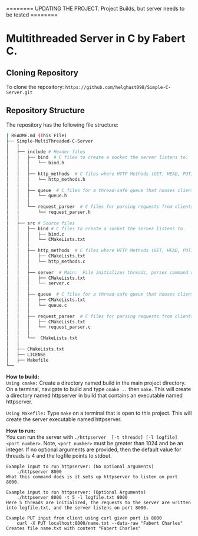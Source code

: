 ======== UPDATING THE PROJECT. Project Builds, but server needs to be tested ========
# Multithreaded Server in C by Fabert C.
## Cloning Repository
To clone the repository: `https://github.com/helghast098/Simple-C-Server.git`
## Repository Structure
The repository has the following file structure:

```bash
| README.md (This File)
├── Simple-MultiThreaded-C-Server
│   │
│   ├── include # Header files
│   │   ├── bind  # C files to create a socket the server listens to.
│   │   │   └── bind.h
│   │   │
│   │   ├── http_methods  # C files where HTTP Methods (GET, HEAD, PUT) are processed, printing to server log file occurs, and locking and releasing of file locks happens.
│   │   │   └── http_methods.h
│   │   │
│   │   ├── queue  # C files for a thread-safe queue that houses client file descriptors
│   │   │   └── queue.h
│   │   │
│   │   └── request_parser  # C files for parsing requests from clients
│   │       └── request_parser.h
│   │  
│   ├── src # Source files
│   │   ├── bind # C files to create a socket the server listens to.
│   │   │   ├── bind.c
│   │   │   └── CMakeLists.txt
│   │   │
│   │   ├── http_methods  # C files where HTTP Methods (GET, HEAD, PUT) are processed, printing to server log file occurs, and locking and releasing of file locks happens.
│   │   │   ├── CMakeLists.txt
│   │   │   └── http_methods.c
│   │   │
│   │   ├── server  # Main:  File initializes threads, parses command arguments, initializes locks for files, and a global var for when exit signal is received.
│   │   │   ├── CMakeLists.txt
│   │   │   └── server.c
│   │   │
│   │   ├── queue  # C files for a thread-safe queue that houses client file descriptors
│   │   │   ├── CMakeLists.txt
│   │   │   └── queue.c
│   │   │
│   │   ├── request_parser  # C files for parsing requests from clients
│   │   │   ├── CMakeLists.txt
│   │   │   └── request_parser.c
│   │   │
│   │   └──  CMakeLists.txt
│   │
│   ├── CMakeLists.txt
│   ├── LICENSE
│   ├── Makefile
└──
```
**How to build:**<br>
`Using cmake:`
Create a directory named build in the main project directory.  On a terminal, navigate to build and type `cmake ..` then `make`.  This will create a directory named httpserver in build that contains an executable named httpserver.

`Using Makefile:`
Type `make` on a terminal that is open to this project.  This will create the server executable named httpserver.

**How to run:**<br>
You can run the server with `./httpserver  [-t threads] [-l logfile] <port number>`. Note, `<port number>` must be greater than 1024 and be an integer.
If no optional arguments are provided, then the default value for threads is 4 and the logfile points to stdout.

    Example input to run httpserver: (No optional arguments)
        ./httpserver 8000
    What this command does is it sets up httpserver to listen on port 8000.

    Example input to run httpserver: (Optional Arguments)
        ./httpserver 8000 -t 5 -l logfile.txt 8000
    Here 5 threads are initialized, the requests to the server are written into logfile.txt, and the server listens on port 8000.

    Example PUT input from client using curl given port is 8000
        curl -X PUT localhost:8000/name.txt --data-raw "Fabert Charles"
    Creates file name.txt with content "Fabert Charles"
